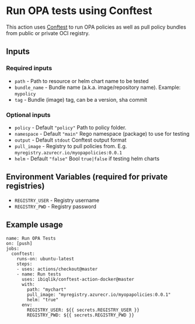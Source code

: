 # Run OPA tests using Conftest 

This action uses [Conftest](https://github.com/instrumenta/conftest) to run OPA policies as well as pull policy bundles from public or private OCI registry.

## Inputs

### Required inputs

- `path` - Path to resource or helm chart name to be tested
- `bundle_name` - Bundle name (a.k.a. image/repository name). Example: `mypolicy`
- `tag` - Bundle (image) tag, can be a version, sha commit

### Optional inputs

- `policy` - Default `"policy"` Path to policy folder.
- `namespace` - Default `"main"` Rego namespace (package) to use for testing
- `output` - Default `stdout` Conftest output format
- `pull_image` - Registry to pull policies from. E.g. `myregistry.azurecr.io/myopapolicies:0.0.1`
- `helm` - Default `"false"` Bool `true|false` if testing helm charts

## Environment Variables (required for private registries)

- `REGISTRY_USER` - Registry username
- `REGISTRY_PWD` - Registry password


## Example usage

```
name: Run OPA Tests
on: [push]
jobs:
  conftest:
    runs-on: ubuntu-latest
    steps:
    - uses: actions/checkout@master
    - name: Run tests
      uses: ibiqlik/conftest-action-docker@master
      with:
        path: "mychart"
        pull_image: "myregistry.azurecr.io/myopapolicies:0.0.1"
        helm: "true"
      env:
        REGISTRY_USER: ${{ secrets.REGISTRY_USER }}
        REGISTRY_PWD: ${{ secrets.REGISTRY_PWD }}
```
